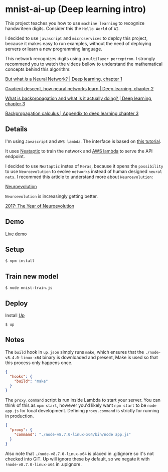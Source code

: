 # mnist-ai-up (Deep learning intro)

This project teaches you how to use `machine learning` to recognize handwriteen digits. Consider this the `Hello World` of `AI`.

I decided to use `javascript` and `microservices` to deploy this project, because it makes easy to run examples, without the need of deploying servers or learn a new programming language.

This network recognizes digits using a `multilayer perceptron`. I strongly recommend you to watch the videos bellow to understand the mathematical concepts behind this algorithm:

[But what *is* a Neural Network? | Deep learning, chapter 1](https://www.youtube.com/watch?v=aircAruvnKk)

[Gradient descent, how neural networks learn | Deep learning, chapter 2](https://www.youtube.com/watch?v=IHZwWFHWa-w)

[What is backpropagation and what is it actually doing? | Deep learning, chapter 3](https://www.youtube.com/watch?v=Ilg3gGewQ5U)

[Backpropagation calculus | Appendix to deep learning chapter 3](https://www.youtube.com/watch?v=tIeHLnjs5U8)

## Details

I'm using `Javascript` and `AWS lambda`. The interface is based on [this tutorial](https://github.com/llSourcell/how_to_deploy_a_keras_model_to_production).

It uses [Neataptic](https://github.com/wagenaartje/neataptic) to train the network and [AWS lambda](https://aws.amazon.com/lambda/) to serve the API endpoint.

I decided to use `Neataptic` instea of `Keras`, because it opens the `possibility` to use `Neuroevolution` to evolve `networks` instead of human designed `neural nets`. I recommed this article to understand more about `Neuroevolution`:

[Neuroevolution](https://www.oreilly.com/ideas/neuroevolution-a-different-kind-of-deep-learning)

`Neuroevolution` is increasingly getting better.

[2017: The Year of Neuroevolution](https://medium.com/@moocaholic/2017-the-year-of-neuroevolution-30e59ae8fe18)

## Demo

[Live demo](https://xzr0dc9xba.execute-api.us-west-2.amazonaws.com/development/mnist.html)

## Setup

```
$ npm install
```

## Train new model

```
$ node mnist-train.js
```

## Deploy

Install [Up](https://github.com/apex/up) 

```
$ up
```

## Notes

The `build` hook in `up.json` simply runs `make`, which ensures that the `./node-v8.4.0-linux-x64` binary is downloaded and present, Make is used so that this process only happens once.

```json
{
  "hooks": {
    "build": "make"
  }
}
```

The `proxy.command` script is run inside Lambda to start your server. You can think of this as `npm start`, however you'd likely want `npm start` to be `node app.js` for local development. Defining `proxy.command` is strictly for running in production.

```json
{
  "proxy": {
    "command": "./node-v8.7.0-linux-x64/bin/node app.js"
  }
}
```

Also note that `./node-v8.7.0-linux-x64` is placed in .gitignore so it's not checked into GIT. Up will ignore these by default, so we negate it with `!node-v8.7.0-linux-x64` in .upignore.
